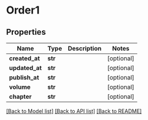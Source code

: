 # Order1

## Properties
Name | Type | Description | Notes
------------ | ------------- | ------------- | -------------
**created_at** | **str** |  | [optional] 
**updated_at** | **str** |  | [optional] 
**publish_at** | **str** |  | [optional] 
**volume** | **str** |  | [optional] 
**chapter** | **str** |  | [optional] 

[[Back to Model list]](../README.md#documentation-for-models) [[Back to API list]](../README.md#documentation-for-api-endpoints) [[Back to README]](../README.md)

